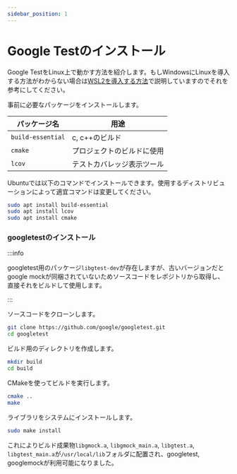 ```yaml
---
sidebar_position: 1
---
```


# Google Testのインストール

Google TestをLinux上で動かす方法を紹介します。もしWindowsにLinuxを導入する方法がわからない場合は[WSL2を導入する方法](./wsl.md)で説明していますのでそれを参考にしてください。

事前に必要なパッケージをインストールします。

|パッケージ名|用途|
|-|-|
|`build-essential`|c, c++のビルド|
|`cmake`|プロジェクトのビルドに使用|
|`lcov`|テストカバレッジ表示ツール|

Ubuntuでは以下のコマンドでインストールできます。使用するディストリビューションによって適宜コマンドは変更してください。

```bash title=""
sudo apt install build-essential
sudo apt install lcov
sudo apt install cmake
```

### googletestのインストール

:::info

googletest用のパッケージ`libgtest-dev`が存在しますが、古いバージョンだとgoogle mockが同梱されていないためソースコードをレポジトリから取得し、直接それをビルドして使用します。

:::


ソースコードをクローンします。

```bash
git clone https://github.com/google/googletest.git
cd googletest
```

ビルド用のディレクトリを作成します。

```bash
mkdir build
cd build
```

CMakeを使ってビルドを実行します。

```bash
cmake ..
make
```

ライブラリをシステムにインストールします。

```bash
sudo make install
```

これによりビルド成果物`libgmock.a`, `libgmock_main.a`, `libgtest.a`, `libgtest_main.a`が`/usr/local/lib`フォルダに配置され、googletest, googlemockが利用可能になりました。
